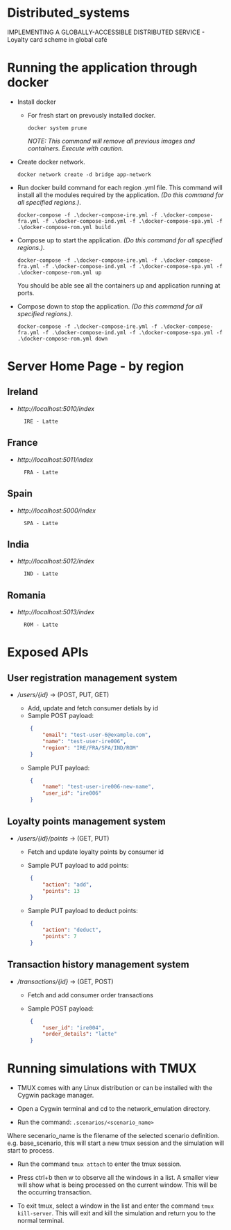 # Distributed_systems
IMPLEMENTING A GLOBALLY-ACCESSIBLE DISTRIBUTED SERVICE - Loyalty card scheme in global café

# Running the application through docker
- Install docker
    - For fresh start on prevously installed docker.

        ```docker system prune```
        
        *NOTE: This command will remove all previous images and containers. Execute with caution.*
- Create docker network.

    ```docker network create -d bridge app-network```
- Run docker build command for each region .yml file. This command will install all the modules required by the application. *(Do this command for all specified regions.)*.

    ```docker-compose -f .\docker-compose-ire.yml -f .\docker-compose-fra.yml -f .\docker-compose-ind.yml -f .\docker-compose-spa.yml -f .\docker-compose-rom.yml build```
- Compose up to start the application. *(Do this command for all specified regions.)*.

    ```docker-compose -f .\docker-compose-ire.yml -f .\docker-compose-fra.yml -f .\docker-compose-ind.yml -f .\docker-compose-spa.yml -f .\docker-compose-rom.yml up```

    You should be able see all the containers up and application running at ports.
- Compose down to stop the application. *(Do this command for all specified regions.)*.

    ```docker-compose -f .\docker-compose-ire.yml -f .\docker-compose-fra.yml -f .\docker-compose-ind.yml -f .\docker-compose-spa.yml -f .\docker-compose-rom.yml down```

# Server Home Page - by region
## Ireland
- *http://localhost:5010/index*

        IRE - Latte
## France
- *http://localhost:5011/index*

        FRA - Latte

## Spain
- *http://localhost:5000/index*

        SPA - Latte

## India
- *http://localhost:5012/index*

        IND - Latte

## Romania
- *http://localhost:5013/index*

        ROM - Latte

# Exposed APIs
## User registration management system
- */users/{id}* -> (POST, PUT, GET)

    - Add, update and fetch consumer detials by id
    - Sample POST payload:
    
    ```json
        {
            "email": "test-user-6@example.com",
            "name": "test-user-ire006",
            "region": "IRE/FRA/SPA/IND/ROM"
        }  
    ```   
    - Sample PUT payload:

    ```json
        {
            "name": "test-user-ire006-new-name",
            "user_id": "ire006"
        }  
    ```  
## Loyalty points management system
- */users/{id}/points* -> (GET, PUT)
    - Fetch and update loyalty points by consumer id

    - Sample PUT payload to add points:

    ```json
        {
            "action": "add",
            "points": 13
        } 
    ```
    - Sample PUT payload to deduct points:

    ```json
        {
            "action": "deduct",
            "points": 7
        } 
    ```
## Transaction history management system
- */transactions/{id}* ->  (GET, POST)
    - Fetch and add consumer order transactions

    - Sample POST payload:

    ```json
        {
            "user_id": "ire004",
            "order_details": "latte"
        } 
    ```

# Running simulations with TMUX
- TMUX comes with any Linux distribution or can be installed with the Cygwin package manager.

- Open a Cygwin terminal and cd to the network_emulation directory.

- Run the command: ```.scenarios/<scenario_name>```

Where secenario_name is the filename of the selected scenario definition. e.g. base_scenario, this will start a new tmux session and the simulation will start to process.

- Run the command ```tmux attach``` to enter the tmux session.

- Press ctrl+b then w to observe all the windows in a list. A smaller view will show what is being processed on the current window. This will be the occurring transaction.

- To exit tmux, select a window in the list and enter the command ```tmux kill-server```. This will exit and kill the simulation and return you to the normal terminal.


